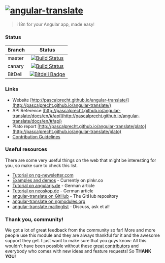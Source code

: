 # [![angular-translate](https://raw.github.com/PascalPrecht/angular-translate/canary/identity/logo/angular-translate-alternative/angular-translate_alternative_medium2.png)](http://pascalprecht.github.io/angular-translate)

> i18n for your Angular app, made easy!

### Status
| Branch        | Status         |
| ------------- |:-------------:|
| master        | [![Build Status](https://travis-ci.org/PascalPrecht/angular-translate.png?branch=master)](https://travis-ci.org/PascalPrecht/angular-translate) |
| canary        |[![Build Status](https://travis-ci.org/PascalPrecht/angular-translate.png?branch=canary)](https://travis-ci.org/PascalPrecht/angular-translate)     |
| BitDeli       |[![Bitdeli Badge](https://d2weczhvl823v0.cloudfront.net/PascalPrecht/angular-translate/trend.png)](https://bitdeli.com/free "Bitdeli Badge")        |

### Links
* Website [http://pascalprecht.github.io/angular-translate/](http://pascalprecht.github.io/angular-translate/)
* API Reference [http://pascalprecht.github.io/angular-translate/docs/en/#/api](http://pascalprecht.github.io/angular-translate/docs/en/#/api)
* Plato report [http://pascalprecht.github.io/angular-translate/plato](http://pascalprecht.github.io/angular-translate/plato)
* [Contribution Guidelines](https://github.com/PascalPrecht/angular-translate/blob/master/CONTRIBUTING.md)

### Useful resources
There are some very useful things on the web that might be interesting for you,
so make sure to check this list.

- [Tutorial on ng-newsletter.com](http://ng-newsletter.com/posts/angular-translate.html)
- [Examples and demos](https://github.com/PascalPrecht/angular-translate/wiki/Demos) - Currently on plnkr.co
- [Tutorial on angularjs.de](http://angularjs.de/artikel/angularjs-i18n-ng-translate) - German article
- [Tutorial on neoskop.de](http://www.neoskop.de/blog/angular-translate) - German article
- [angular-translate on GitHub](http://github.com/PascalPrecht/angular-translate) - The GitHub repository
- [angular-translate on ngmodules.org](http://ngmodules.org/modules/angular-translate)
- [angular-translate mailinglist](https://groups.google.com/forum/#!forum/angular-translate) - Discuss, ask et al!

### Thank you, community!
We got a lot of great feedback from the community so far! More and more people
use this module and they are always thankful for it and the awesome support they
get. I just want to make sure that you guys know: All this wouldn't have been
possible without these [great contributors](http://github.com/PascalPrecht/angular-translate/contributors)
and everybody who comes with new ideas and feature requests! So **THANK YOU**!
